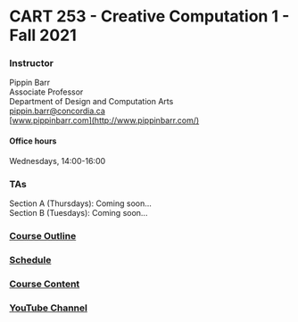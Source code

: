 # CART 253 - Creative Computation 1 - Fall 2021

### Instructor

Pippin Barr  
Associate Professor  
Department of Design and Computation Arts  
[pippin.barr@concordia.ca](mailto:pippin.barr@concordia.ca)  
[www.pippinbarr.com](http://www.pippinbarr.com/)  

#### Office hours
Wednesdays, 14:00-16:00

### TAs
Section A (Thursdays): Coming soon...  
Section B (Tuesdays): Coming soon...

### [Course Outline](course-information/outline.md)
### [Schedule](course-information/schedule.md)
### [Course Content](https://pippinbarr.github.io/cc/1/)
### [YouTube Channel](https://www.youtube.com/channel/UCgMMSLb6Zywjhk9JW6I00Aw/playlists?view=50&sort=dd&shelf_id=1)
